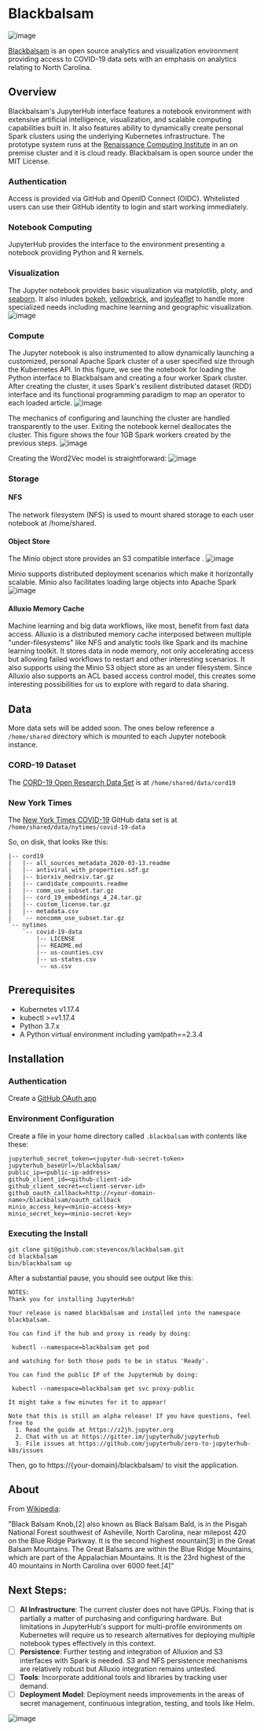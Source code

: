 # Blackbalsam

![image](https://user-images.githubusercontent.com/306971/80292483-05426b00-8725-11ea-9ab3-0686c8a6c76a.png)

[Blackbalsam](https://blackbalsam.renci.org/blackbalsam/hub/login) is an open source analytics and visualization environment providing access to COVID-19 data sets with an emphasis on analytics relating to North Carolina.

## Overview

Blackbalsam's JupyterHub interface features a notebook environment with extensive artificial intelligence, visualization, and scalable computing capabilities built in. It also features ability to dynamically create personal Spark clusters using the underlying Kubernetes infrastructure. The prototype system runs at the [Renaissance Computing Institute](https://renci.org/) in an on premise cluster and it is cloud ready. Blackbalsam is open source under the MIT License.

### Authentication
Access is provided via GitHub and OpenID Connect (OIDC). Whitelisted users can use their GitHub identity to login and start working immediately.

### Notebook Computing
JupyterHub provides the interface to the environment presenting a notebook providing Python and R kernels.

### Visualization
The Jupyter notebook provides basic visualization via matplotlib, ploty, and [seaborn](https://seaborn.pydata.org/). It also inludes [bokeh](https://docs.bokeh.org/en/latest/index.html), [yellowbrick](https://www.scikit-yb.org/en/latest/), and [ipyleaflet](https://github.com/jupyter-widgets/ipyleaflet) to handle more specialized needs including machine learning and geographic visualization.
![image](https://user-images.githubusercontent.com/306971/80293212-91579100-872b-11ea-9fe3-d8bd00414794.png)

### Compute
The Jupyter notebook is also instrumented to allow dynamically launching a customized, personal Apache Spark cluster of a user specified size through the Kubernetes API. In this figure, we see the notebook for loading the Python interface to Blackbalsam and creating a four worker Spark cluster. After creating the cluster, it uses Spark's resilient distributed dataset (RDD) interface and its functional programming paradigm to map an operator to each loaded article.
![image](https://user-images.githubusercontent.com/306971/80293315-60c42700-872c-11ea-8b29-6a954bc54e80.png)

The mechanics of configuring and launching the cluster are handled transparently to the user. Exiting the notebook kernel deallocates the cluster. This figure shows the four 1GB Spark workers created by the previous steps.
![image](https://user-images.githubusercontent.com/306971/80293355-ae409400-872c-11ea-94d7-73b50e67bf7a.png)

Creating the Word2Vec model is straightforward:
![image](https://user-images.githubusercontent.com/306971/80293487-c664e300-872d-11ea-809f-454cdb1c395e.png)

### Storage
#### NFS
The network filesystem (NFS) is used to mount shared storage to each user notebook at /home/shared.

#### Object Store
The Minio object store provides an S3 compatible interface .
![image](https://user-images.githubusercontent.com/306971/80293124-8e0fd580-872a-11ea-8643-1bfbd0978368.png)

Minio supports distributed deployment scenarios which make it horizontally scalable. Minio also facilitates loading large objects into Apache Spark
![image](https://user-images.githubusercontent.com/306971/80295919-0a171700-8745-11ea-8060-d32d2fe71468.png)

#### Alluxio Memory Cache
Machine learning and big data workflows, like most, benefit from fast data access. Alluxio is a distributed memory cache interposed between multiple "under-filesystems" like NFS and analytic tools like Spark and its machine learning toolkit. It stores data in node memory, not only accelerating access but allowing failed workflows to restart and other interesting scenarios. It also supports using the Minio S3 object store as an under filesystem. Since Alluxio also supports an ACL based access control model, this creates some interesting possibilities for us to explore with regard to data sharing.

## Data 

More data sets will be added soon. The ones below reference a `/home/shared` directory which is mounted to each Jupyter notebook instance.

### CORD-19 Dataset
The [CORD-19 Open Research Data Set](https://www.semanticscholar.org/cord19/download) is at `/home/shared/data/cord19`

### New York Times
The [New York Times COVID-19](https://github.com/nytimes/covid-19-data) GitHub data set is at `/home/shared/data/nytimes/covid-19-data`

So, on disk, that looks like this:
```
|-- cord19
|   |-- all_sources_metadata_2020-03-13.readme
|   |-- antiviral_with_properties.sdf.gz
|   |-- biorxiv_medrxiv.tar.gz
|   |-- candidate_compounts.readme
|   |-- comm_use_subset.tar.gz
|   |-- cord_19_embeddings_4_24.tar.gz
|   |-- custom_license.tar.gz
|   |-- metadata.csv
|   `-- noncomm_use_subset.tar.gz
`-- nytimes
    `-- covid-19-data
        |-- LICENSE
        |-- README.md
        |-- us-counties.csv
        |-- us-states.csv
        `-- us.csv

```
## Prerequisites

* Kubernetes v1.17.4
* kubectl >=v1.17.4
* Python 3.7.x
* A Python virtual environment including yamlpath==2.3.4

## Installation

### Authentication

Create a [GitHub OAuth app](https://developer.github.com/apps/building-oauth-apps/)

### Environment Configuration

Create a file in your home directory called `.blackbalsam` with contents like these:
```
jupyterhub_secret_token=<jupyter-hub-secret-token> 
jupyterhub_baseUrl=/blackbalsam/                  
public_ip=<public-ip-address>                    
github_client_id=<github-client-id>               
github_client_secret=<client-server-id>
github_oauth_callback=http://<your-domain-name>/blackbalsam/oauth_callback 
minio_access_key=<minio-access-key>
minio_secret_key=<minio-secret-key>   
```
### Executing the Install
```
git clone git@github.com:stevencox/blackbalsam.git
cd blackbalsam
bin/blackbalsam up
```

After a substantial pause, you should see output like this:
```
NOTES:
Thank you for installing JupyterHub!

Your release is named blackbalsam and installed into the namespace blackbalsam.

You can find if the hub and proxy is ready by doing:

 kubectl --namespace=blackbalsam get pod

and watching for both those pods to be in status 'Ready'.

You can find the public IP of the JupyterHub by doing:

 kubectl --namespace=blackbalsam get svc proxy-public

It might take a few minutes for it to appear!

Note that this is still an alpha release! If you have questions, feel free to
  1. Read the guide at https://z2jh.jupyter.org
  2. Chat with us at https://gitter.im/jupyterhub/jupyterhub
  3. File issues at https://github.com/jupyterhub/zero-to-jupyterhub-k8s/issues
```
Then, go to https://{your-domain}/blackbalsam/ to visit the application.

## About

From [Wikipedia](https://en.wikipedia.org/wiki/Black_Balsam_Knob):

"Black Balsam Knob,[2] also known as Black Balsam Bald, is in the Pisgah National Forest southwest of Asheville, North Carolina, near milepost 420 on the Blue Ridge Parkway. It is the second highest mountain[3] in the Great Balsam Mountains. The Great Balsams are within the Blue Ridge Mountains, which are part of the Appalachian Mountains. It is the 23rd highest of the 40 mountains in North Carolina over 6000 feet.[4]"

## Next Steps:
* [ ] **AI Infrastructure**: The current cluster does not have GPUs. Fixing that is partially a matter of purchasing and configuring hardware. But limitations in JupyterHub's support for multi-profile environments on Kubernetes will require us to research alternatives for deploying multiple notebook types effectively in this context.
* [ ] **Persistence**: Further testing and integration of Alluxion and S3 interfaces with Spark is needed. S3 and NFS persistence mechanisms are relatively robust but Alluxio integration remains untested.
* [ ] **Tools**: Incorporate additional tools and libraries by tracking user demand.
* [ ] **Deployment Model**: Deployment needs improvements in the areas of secret management, continuous integration, testing, and tools like Helm.

![image](https://user-images.githubusercontent.com/306971/80296143-80684900-8746-11ea-9ad7-e2dc69d6d71f.png)

